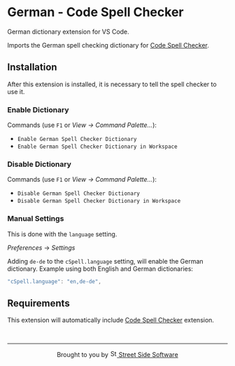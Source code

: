 # German - Code Spell Checker

German dictionary extension for VS Code.

Imports the German spell checking dictionary for [Code Spell Checker](https://marketplace.visualstudio.com/items?itemName=streetsidesoftware.code-spell-checker).

## Installation

After this extension is installed, it is necessary to tell the spell checker to use it.

### Enable Dictionary

Commands (use `F1` or _View -> Command Palette..._):

- `Enable German Spell Checker Dictionary`
- `Enable German Spell Checker Dictionary in Workspace`

### Disable Dictionary

Commands (use `F1` or _View -> Command Palette..._):

- `Disable German Spell Checker Dictionary`
- `Disable German Spell Checker Dictionary in Workspace`

### Manual Settings

This is done with the `language` setting.

_Preferences_ -> _Settings_

Adding `de-de` to the `cSpell.language` setting, will enable the German dictionary.
Example using both English and German dictionaries:

```javascript
"cSpell.language": "en,de-de",
```

## Requirements

This extension will automatically include [Code Spell Checker](https://marketplace.visualstudio.com/items?itemName=streetsidesoftware.code-spell-checker) extension.

<!--- @@inject: ../../static/footer.md --->

<br/>

---

<p align="center">
Brought to you by <a href="https://streetsidesoftware.com" title="Street Side Software">
<img width="16" alt="Street Side Software Logo" src="https://i.imgur.com/CyduuVY.png" /> Street Side Software
</a>
</p>

<!--- @@inject-end: ../../static/footer.md --->
